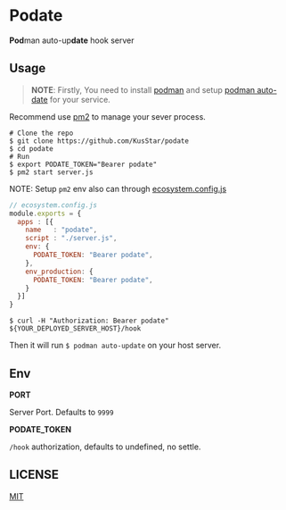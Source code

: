 # Podate

**Pod**man auto-up**date** hook server

## Usage

> **NOTE**: Firstly, You need to install [podman](https://podman.io/) and setup [podman auto-date](https://docs.podman.io/en/latest/markdown/podman-auto-update.1.html) for your service.

Recommend use [pm2](https://pm2.keymetrics.io/) to manage your sever process.

```console
# Clone the repo
$ git clone https://github.com/KusStar/podate
$ cd podate
# Run
$ export PODATE_TOKEN="Bearer podate"
$ pm2 start server.js
```

NOTE: Setup `pm2` env also can through [ecosystem.config.js](https://pm2.keymetrics.io/docs/usage/application-declaration/)

```js
// ecosystem.config.js
module.exports = {
  apps : [{
    name   : "podate",
    script : "./server.js",
    env: {
      PODATE_TOKEN: "Bearer podate",
    },
    env_production: {
      PODATE_TOKEN: "Bearer podate",
    }
  }]
}
```

```console
$ curl -H "Authorization: Bearer podate" ${YOUR_DEPLOYED_SERVER_HOST}/hook
```

Then it will run `$ podman auto-update` on your host server.

## Env

**PORT**

Server Port. Defaults to `9999`

**PODATE_TOKEN**

`/hook` authorization, defaults to undefined, no settle.

## LICENSE

[MIT](./LICENSE)